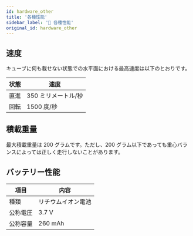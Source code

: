 ```yaml
---
id: hardware_other
title: '各種性能'
sidebar_label: '🔄 各種性能'
original_id: hardware_other
---
```


## 速度

キューブに何も載せない状態での水平面における最高速度は以下のとおりです。

| 状態 | 速度                |
| ---- | ------------------- |
| 直進 | 350 ミリメートル/秒 |
| 回転 | 1500 度/秒          |

## 積載重量

最大積載重量は 200 グラムです。ただし、200 グラム以下であっても重心バランスによっては正しく走行しないことがあります。

## バッテリー性能

| 項目     | 内容               |
| -------- | ------------------ |
| 種類     | リチウムイオン電池 |
| 公称電圧 | 3.7 V              |
| 公称容量 | 260 mAh            |
